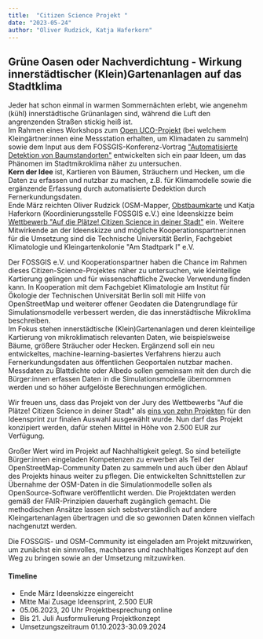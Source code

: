 ```yaml
---
title:  "Citizen Science Projekt "
date: "2023-05-24"
author: "Oliver Rudzick, Katja Haferkorn"
---
```


## Grüne Oasen oder Nachverdichtung - Wirkung innerstädtischer (Klein)Gartenanlagen auf das Stadtklima

Jeder hat schon einmal in warmen Sommernächten erlebt, wie angenehm (kühl) innerstädtische Grünanlagen sind, während die Luft den angrenzenden Straßen stickig heiß ist.   
Im Rahmen eines Workshops zum [Open UCO-Projekt](https://www.geo.fu-berlin.de/met/wexicom/OpenUCO) (bei welchem Kleingärtner:innen eine Messstation erhalten, um Klimadaten zu sammeln) sowie dem Input aus dem FOSSGIS-Konferenz-Vortrag ["Automatisierte Detektion von Baumstandorten"](https://pretalx.com/fossgis2023/talk/LAPFZU/) entwickelten sich ein paar Ideen, um das Phänomen im Stadtmikroklima näher zu untersuchen.   
**Kern der Idee** ist, Kartieren von Bäumen, Sträuchern und Hecken, um die Daten zu erfassen und nutzbar zu machen, z.B. für Klimamodelle sowie die ergänzende Erfassung durch automatisierte Dedektion durch Fernerkundungsdaten.   
Ende März reichten Oliver Rudzick (OSM-Mapper, [Obstbaumkarte](https://obstbaumkarte.de/) und Katja Haferkorn (Koordinierungsstelle FOSSGIS e.V.) eine Ideenskizze beim [Wettbewerb "Auf die Plätze! Citizen Science in deiner Stadt"](https://www.citizenscience-wettbewerb.de/wettbewerb) ein. Weitere Mitwirkende an der Ideenskizze und mögliche Kooperationspartner:innen für die Umsetzung sind die Technische Universität Berlin, Fachgebiet Klimatologie und Kleingartenkolonie "Am Stadtpark I" e.V.

Der FOSSGIS e.V. und Kooperationspartner haben die Chance im Rahmen dieses Citizen-Science-Projektes näher zu untersuchen, wie kleinteilige Kartierung gelingen und für wissenschaftliche Zwecke Verwendung finden kann. In Kooperation mit dem Fachgebiet Klimatologie am Institut für Ökologie der Technischen Universität Berlin soll mit Hilfe von OpenStreetMap und weiterer offener Geodaten die Datengrundlage für Simulationsmodelle verbessert werden, die das innerstädtische Mikroklima beschreiben.   
Im Fokus stehen innerstädtische (Klein)Gartenanlagen und deren kleinteilige Kartierung von mikroklimatisch relevanten Daten, wie beispielsweise Bäume, größere Sträucher oder Hecken. 
Ergänzend soll ein neu entwickeltes, machine-learning-basiertes Verfahrens hierzu auch Fernerkundungsdaten aus öffentlichen Geoportalen nutzbar machen. Messdaten zu Blattdichte oder Albedo sollen gemeinsam mit den durch die Bürger:innen erfassen Daten in die Simulationsmodelle übernommen werden und so höher aufgelöste Berechnungen ermöglichen. 

Wir freuen uns, dass das Projekt von der Jury des Wettbewerbs "Auf die Plätze! Citizen Science in deiner Stadt" als [eins von zehn Projekten](https://www.citizenscience-wettbewerb.de/blog/ideensprint-2023-zehn-finalistinnen-gehen-den-start) für den Ideensprint zur finalen Auswahl  ausgewählt wurde. Nun darf das Projekt konzipiert werden, dafür stehen Mittel in Höhe von 2.500 EUR zur Verfügung.

Großer Wert wird im Projekt auf Nachhaltigkeit gelegt. So sind beteiligte Bürger:innen eingeladen Kompetenzen zu erwerben als Teil der OpenStreetMap-Community Daten zu sammeln und auch über den Ablauf des Projekts hinaus weiter zu pflegen. Die entwickelten Schnittstellen zur Übernahme der OSM-Daten in die Simulationmodelle sollen als OpenSource-Software veröffentlicht werden. Die Projektdaten werden gemäß der FAIR-Prinzipien dauerhaft zugänglich gemacht. Die methodischen Ansätze lassen sich sebstverständlich auf andere Kleingartenanlagen übertragen und die so gewonnen Daten können vielfach nachgenutzt werden.

Die FOSSGIS- und OSM-Community ist eingeladen am Projekt mitzuwirken, um zunächst ein sinnvolles, machbares und nachhaltiges Konzept auf den Weg zu bringen sowie an der Umsetzung mitzuwirken. 

#### Timeline
- Ende März Ideenskizze eingereicht
- Mitte Mai Zusage Ideensprint, 2.500 EUR
- 05.06.2023, 20 Uhr Projektbesprechung online
- Bis 21. Juli Ausformulierung Projektkonzept
- Umsetzungszeitraum 01.10.2023-30.09.2024
